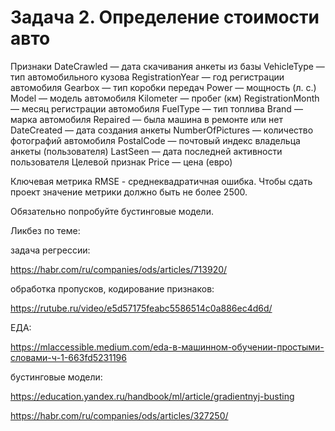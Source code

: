# Задача 2. Определение стоимости авто

Признаки
DateCrawled — дата скачивания анкеты из базы
VehicleType — тип автомобильного кузова
RegistrationYear — год регистрации автомобиля
Gearbox — тип коробки передач
Power — мощность (л. с.)
Model — модель автомобиля
Kilometer — пробег (км)
RegistrationMonth — месяц регистрации автомобиля
FuelType — тип топлива
Brand — марка автомобиля
Repaired — была машина в ремонте или нет
DateCreated — дата создания анкеты
NumberOfPictures — количество фотографий автомобиля
PostalCode — почтовый индекс владельца анкеты (пользователя)
LastSeen — дата последней активности пользователя
Целевой признак
Price — цена (евро)

Ключевая метрика RMSE -  среднеквадратичная ошибка. Чтобы сдать проект значение метрики должно быть не более 2500.

Обязательно попробуйте бустинговые модели.


Ликбез по теме:

задача регрессии:

https://habr.com/ru/companies/ods/articles/713920/

обработка пропусков, кодирование признаков:

https://rutube.ru/video/e5d57175feabc5586514c0a886ec4d6d/

ЕДА:

https://mlaccessible.medium.com/eda-в-машинном-обучении-простыми-словами-ч-1-663fd5231196

бустинговые модели: 

https://education.yandex.ru/handbook/ml/article/gradientnyj-busting

https://habr.com/ru/companies/ods/articles/327250/